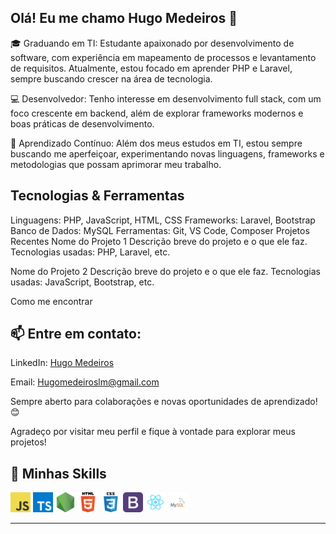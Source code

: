 ## Olá! Eu me chamo Hugo Medeiros 👋

 🎓 Graduando em TI: Estudante apaixonado por desenvolvimento de software, com experiência em mapeamento de processos e levantamento de requisitos. Atualmente, estou focado em aprender PHP e Laravel, sempre buscando crescer na área de tecnologia.

 💻 Desenvolvedor: Tenho interesse em desenvolvimento full stack, com um foco crescente em backend, além de explorar frameworks modernos e boas práticas de desenvolvimento.

 🚀 Aprendizado Contínuo: Além dos meus estudos em TI, estou sempre buscando me aperfeiçoar, experimentando novas linguagens, frameworks e metodologias que possam aprimorar meu trabalho.

## Tecnologias & Ferramentas
Linguagens: PHP, JavaScript, HTML, CSS
Frameworks: Laravel, Bootstrap
Banco de Dados: MySQL
Ferramentas: Git, VS Code, Composer
Projetos Recentes
Nome do Projeto 1
Descrição breve do projeto e o que ele faz. Tecnologias usadas: PHP, Laravel, etc.

Nome do Projeto 2
Descrição breve do projeto e o que ele faz. Tecnologias usadas: JavaScript, Bootstrap, etc.

Como me encontrar
## 📫 Entre em contato:

LinkedIn: [Hugo Medeiros](https://www.linkedin.com/in/hugo-medeiros-355262272/)

Email: Hugomedeiroslm@gmail.com

Sempre aberto para colaborações e novas oportunidades de aprendizado! 😊

Agradeço por visitar meu perfil e fique à vontade para explorar meus projetos!

## 🚀 Minhas Skills

<code><img height="32" src="https://raw.githubusercontent.com/github/explore/80688e429a7d4ef2fca1e82350fe8e3517d3494d/topics/javascript/javascript.png" alt="Javascript"/></code>
<code><img height="32" src="https://raw.githubusercontent.com/github/explore/80688e429a7d4ef2fca1e82350fe8e3517d3494d/topics/typescript/typescript.png" alt="Typescript"/></code>
<code><img height="32" src="https://raw.githubusercontent.com/github/explore/80688e429a7d4ef2fca1e82350fe8e3517d3494d/topics/nodejs/nodejs.png" alt="Nodejs"/></code>
<code><img height="32" src="https://raw.githubusercontent.com/github/explore/80688e429a7d4ef2fca1e82350fe8e3517d3494d/topics/html/html.png" alt="HTML5"/></code>
<code><img height="32" src="https://raw.githubusercontent.com/github/explore/80688e429a7d4ef2fca1e82350fe8e3517d3494d/topics/css/css.png" alt="CSS"/></code>
<code><img height="32" src="https://raw.githubusercontent.com/github/explore/80688e429a7d4ef2fca1e82350fe8e3517d3494d/topics/bootstrap/bootstrap.png" alt="Bootstrap"/></code>
<code><img height="32" src="https://raw.githubusercontent.com/github/explore/80688e429a7d4ef2fca1e82350fe8e3517d3494d/topics/react/react.png" alt="React"/></code>
<code><img height="32" src="https://raw.githubusercontent.com/github/explore/80688e429a7d4ef2fca1e82350fe8e3517d3494d/topics/mysql/mysql.png" alt="MySQL"/></code>

---
